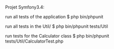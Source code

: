 Projet Symfony3.4:

run all tests of the application
$ php bin/phpunit

run all tests in the Util/
$ php bin/phpunit tests/Util

run tests for the Calculator class
$ php bin/phpunit tests/Util/CalculatorTest.php
